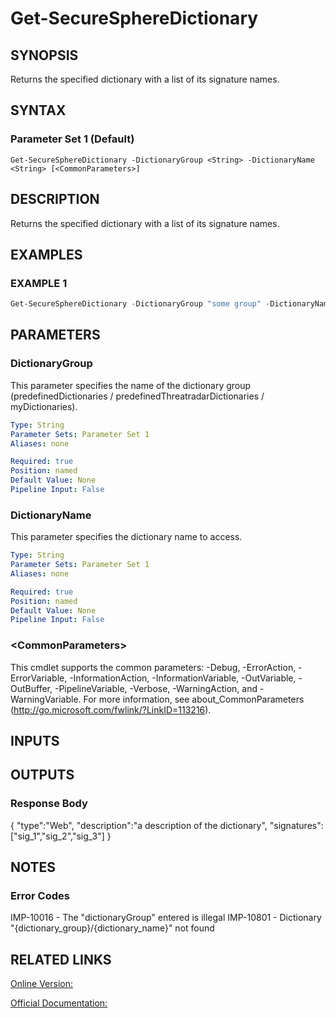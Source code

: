 ﻿# Get-SecureSphereDictionary

## SYNOPSIS
Returns the specified dictionary with a list of its signature names.

## SYNTAX

### Parameter Set 1 (Default)
```
Get-SecureSphereDictionary -DictionaryGroup <String> -DictionaryName <String> [<CommonParameters>]
```

## DESCRIPTION
Returns the specified dictionary with a list of its signature names.

## EXAMPLES

### EXAMPLE 1

```powershell
Get-SecureSphereDictionary -DictionaryGroup "some group" -DictionaryName "dict1"
```

## PARAMETERS

### DictionaryGroup
This parameter specifies the name of the dictionary group (predefinedDictionaries / predefinedThreatradarDictionaries / myDictionaries).

```yaml
Type: String
Parameter Sets: Parameter Set 1
Aliases: none

Required: true
Position: named
Default Value: None
Pipeline Input: False
```

### DictionaryName
This parameter specifies the dictionary name to access.

```yaml
Type: String
Parameter Sets: Parameter Set 1
Aliases: none

Required: true
Position: named
Default Value: None
Pipeline Input: False
```

### \<CommonParameters\>
This cmdlet supports the common parameters: -Debug, -ErrorAction, -ErrorVariable, -InformationAction, -InformationVariable, -OutVariable, -OutBuffer, -PipelineVariable, -Verbose, -WarningAction, and -WarningVariable. For more information, see about_CommonParameters (http://go.microsoft.com/fwlink/?LinkID=113216).

## INPUTS

## OUTPUTS

### Response Body
{
"type":"Web",
"description":"a description of the dictionary",
"signatures":["sig_1","sig_2","sig_3"]
}

## NOTES

### Error Codes
IMP-10016 - The "dictionaryGroup" entered is illegal
IMP-10801 - Dictionary "{dictionary_group}/{dictionary_name}" not found

## RELATED LINKS

[Online Version:](https://github.com/akshinmustafayev/SecureSpherePS/tree/master/Documentation)

[Official Documentation:](https://docs.imperva.com/bundle/v13.6-api-reference-guide/page/66922.htm)



